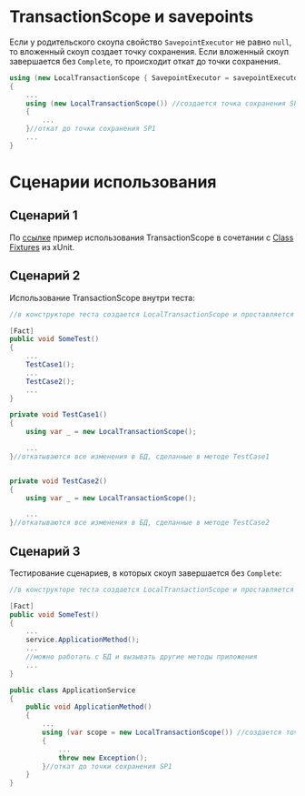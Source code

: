 # TransactionScope и savepoints

Если у родительского скоупа свойство `SavepointExecutor` не равно `null`, то вложенный скоуп создает точку сохранения. Если вложенный скоуп завершается без `Complete`, то происходит откат до точки сохранения.
```csharp
using (new LocalTransactionScope { SavepointExecutor = savepointExecutor })
{
    ...
    using (new LocalTransactionScope()) //создается точка сохранения SP1
    {
        ...    
    }//откат до точки сохранения SP1
    ...
}
```

# Сценарии использования

## Сценарий 1
По [ссылке](SavepointHandlers.SqlServer.Tests/Tests.cs) пример использования TransactionScope в сочетании с [Class Fixtures](https://xunit.net/docs/shared-context#class-fixture) из xUnit.

## Сценарий 2
Использование TransactionScope внутри теста:
```csharp
//в конструкторе теста создается LocalTransactionScope и проставляется SavepointExecutor

[Fact]
public void SomeTest()
{
    ...
    TestCase1();
    ...
    TestCase2();
    ...
}

private void TestCase1()
{
    using var _ = new LocalTransactionScope();

    ...
}//откатываются все изменения в БД, сделанные в методе TestCase1


private void TestCase2()
{
    using var _ = new LocalTransactionScope();

    ...
}//откатываются все изменения в БД, сделанные в методе TestCase2
```

## Сценарий 3
Тестирование сценариев, в которых скоуп завершается без `Complete`:
```csharp
//в конструкторе теста создается LocalTransactionScope и проставляется SavepointExecutor

[Fact]
public void SomeTest()
{
    ...
    service.ApplicationMethod();
    ...
    //можно работать с БД и вызывать другие методы приложения
    ...
}

public class ApplicationService
{
    public void ApplicationMethod()
    {
        ...
        using (var scope = new LocalTransactionScope()) //создается точка сохранения SP1
        {
            ...            
            throw new Exception();
        }//откат до точки сохранения SP1
    }
}
```

